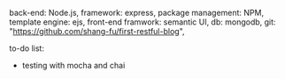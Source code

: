 back-end: Node.js,
framework: express,
package management: NPM,
template engine: ejs,
front-end framwork: semantic UI,
db: mongodb,
git: "https://github.com/shang-fu/first-restful-blog",

to-do list:
*	testing with mocha and chai
